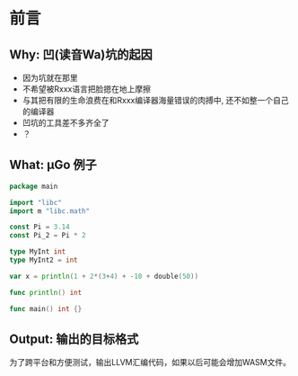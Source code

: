 # 前言

## Why: 凹(读音Wa)坑的起因

- 因为坑就在那里
- 不希望被Rxxx语言把脸摁在地上摩擦
- 与其把有限的生命浪费在和Rxxx编译器海量错误的肉搏中, 还不如整一个自己的编译器
- 凹坑的工具差不多齐全了
- ？

## What: µGo 例子

```go
package main

import "libc"
import m "libc.math"

const Pi = 3.14
const Pi_2 = Pi * 2

type MyInt int
type MyInt2 = int

var x = println(1 + 2*(3+4) + -10 + double(50))

func println() int

func main() int {}
```

## Output: 输出的目标格式

为了跨平台和方便测试，输出LLVM汇编代码，如果以后可能会增加WASM文件。
